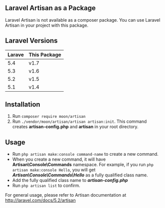 ## Laravel Artisan as a Package

Laravel Artisan is not available as a composer package. You can use Laravel Artisan in your project with this package.

## Laravel Versions

| Larave | This Package |
|--------|--------|
| 5.4 | v1.7 |
| 5.3 | v1.6 |
| 5.2 | v1.5 |
| 5.1 | v1.4 |



## Installation
1. Run ```composer require moon/artisan```
2. Run ```./vendor/moon/artisan/artisan artisan:init```. This command creates **artisan-config.php** and **artisan** in your root directory.


## Usage

* Run ```php artisan make:console command-name``` to create a new command. 
* When you create a new command, it will have **Artisan\Console\Commands** namespace. For example, if you run ```php artisan make:console Hello```, you will get ***Artisan\Console\Commands\Hello*** as a fully qualified class name. 
* Add the fully qualified class name to ***artisan-config.php***
* Run ```php artisan list``` to confirm.

For general usage, please refer to Artisan documentation at http://laravel.com/docs/5.2/artisan